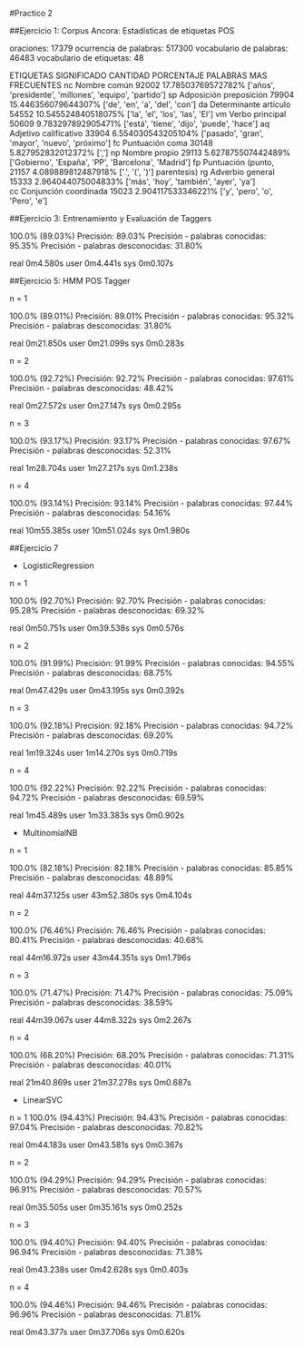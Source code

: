 #Practico 2

##Ejercicio 1: Corpus Ancora: Estadísticas de etiquetas POS

oraciones: 17379
ocurrencia de palabras: 517300
vocabulario de palabras: 46483
vocabulario de etiquetas: 48


ETIQUETAS   SIGNIFICADO           CANTIDAD      PORCENTAJE       PALABRAS MAS FRECUENTES
    nc      Nombre común           92002    17.78503769572782%  ['años', 'presidente', 'millones', 'equipo',
                                                                 'partido']
    sp      Adposición preposición 79904   15.446356079644307%  ['de', 'en', 'a', 'del', 'con']
    da      Determinante artículo  54552   10.545524840518075%  ['la', 'el', 'los', 'las', 'El']
    vm      Verbo principal        50609    9.783297892905471%  ['está', 'tiene', 'dijo', 'puede', 'hace']
    aq      Adjetivo calificativo  33904    6.554030543205104%  ['pasado', 'gran', 'mayor', 'nuevo', 'próximo']
    fc      Puntuación coma        30148    5.827952832012372%  [',']
    np      Nombre propio          29113    5.627875507442489%  ['Gobierno', 'España', 'PP', 'Barcelona',
                                                                 'Madrid']
    fp      Puntuación (punto,     21157    4.089889812487918%  ['.', '(', ')']
            parentesis)
    rg      Adverbio general       15333    2.964044075004833%  ['más', 'hoy', 'también', 'ayer', 'ya']    
    cc      Conjunción coordinada  15023    2.904117533346221%  ['y', 'pero', 'o', 'Pero', 'e']


##Ejercicio 3: Entrenamiento y Evaluación de Taggers

100.0% (89.03%)
Precisión: 89.03%
Precisión - palabras conocidas: 95.35%
Precisión - palabras desconocidas:  31.80%

real    0m4.580s
user    0m4.441s
sys 0m0.107s


##Ejercicio 5: HMM POS Tagger

n = 1

100.0% (89.01%)
Precisión: 89.01%
Precisión - palabras conocidas: 95.32%
Precisión - palabras desconocidas:  31.80%

real    0m21.850s
user    0m21.099s
sys 0m0.283s


n = 2

100.0% (92.72%)
Precisión: 92.72%
Precisión - palabras conocidas: 97.61%
Precisión - palabras desconocidas:  48.42%

real    0m27.572s
user    0m27.147s
sys 0m0.295s

n = 3

100.0% (93.17%)
Precisión: 93.17%
Precisión - palabras conocidas: 97.67%
Precisión - palabras desconocidas:  52.31%

real    1m28.704s
user    1m27.217s
sys 0m1.238s

n = 4

100.0% (93.14%)
Precisión: 93.14%
Precisión - palabras conocidas: 97.44%
Precisión - palabras desconocidas:  54.16%

real    10m55.385s
user    10m51.024s
sys 0m1.980s


##Ejercicio 7

- LogisticRegression

n = 1

100.0% (92.70%)
Precisión: 92.70%
Precisión - palabras conocidas: 95.28%
Precisión - palabras desconocidas:  69.32%

real    0m50.751s
user    0m39.538s
sys 0m0.576s


n = 2

100.0% (91.99%)
Precisión: 91.99%
Precisión - palabras conocidas: 94.55%
Precisión - palabras desconocidas:  68.75%

real    0m47.429s
user    0m43.195s
sys 0m0.392s

n = 3

100.0% (92.18%)
Precisión: 92.18%
Precisión - palabras conocidas: 94.72%
Precisión - palabras desconocidas:  69.20%

real    1m19.324s
user    1m14.270s
sys 0m0.719s

n = 4

100.0% (92.22%)
Precisión: 92.22%
Precisión - palabras conocidas: 94.72%
Precisión - palabras desconocidas:  69.59%

real    1m45.489s
user    1m33.383s
sys 0m0.902s


- MultinomialNB

n = 1

100.0% (82.18%)
Precisión: 82.18%
Precisión - palabras conocidas: 85.85%
Precisión - palabras desconocidas:  48.89%

real    44m37.125s
user    43m52.380s
sys 0m4.104s

n = 2

100.0% (76.46%)
Precisión: 76.46%
Precisión - palabras conocidas: 80.41%
Precisión - palabras desconocidas:  40.68%

real    44m16.972s
user    43m44.351s
sys 0m1.796s

n = 3

100.0% (71.47%)
Precisión: 71.47%
Precisión - palabras conocidas: 75.09%
Precisión - palabras desconocidas:  38.59%

real    44m39.067s
user    44m8.322s
sys 0m2.267s

n = 4

100.0% (68.20%)
Precisión: 68.20%
Precisión - palabras conocidas: 71.31%
Precisión - palabras desconocidas:  40.01%

real    21m40.869s
user    21m37.278s
sys 0m0.687s


- LinearSVC

n = 1
100.0% (94.43%)
Precisión: 94.43%
Precisión - palabras conocidas: 97.04%
Precisión - palabras desconocidas:  70.82%

real    0m44.183s
user    0m43.581s
sys 0m0.367s

n = 2

100.0% (94.29%)
Precisión: 94.29%
Precisión - palabras conocidas: 96.91%
Precisión - palabras desconocidas:  70.57%

real    0m35.505s
user    0m35.161s
sys 0m0.252s

n = 3

100.0% (94.40%)
Precisión: 94.40%
Precisión - palabras conocidas: 96.94%
Precisión - palabras desconocidas:  71.38%

real    0m43.238s
user    0m42.628s
sys 0m0.403s

n = 4

100.0% (94.46%)
Precisión: 94.46%
Precisión - palabras conocidas: 96.96%
Precisión - palabras desconocidas:  71.81%

real    0m43.377s
user    0m37.706s
sys 0m0.620s
